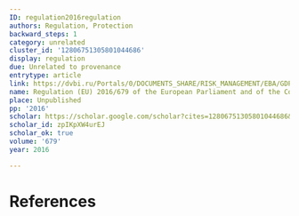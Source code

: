 ```yaml
---
ID: regulation2016regulation
authors: Regulation, Protection
backward_steps: 1
category: unrelated
cluster_id: '12806751305801044686'
display: regulation
due: Unrelated to provenance
entrytype: article
link: https://dvbi.ru/Portals/0/DOCUMENTS_SHARE/RISK_MANAGEMENT/EBA/GDPR_eng_rus.pdf
name: Regulation (EU) 2016/679 of the European Parliament and of the Council
place: Unpublished
pp: '2016'
scholar: https://scholar.google.com/scholar?cites=12806751305801044686&as_sdt=2005&sciodt=0,5&hl=en
scholar_id: zpIKpXW4urEJ
scholar_ok: true
volume: '679'
year: 2016

---
```


# References

